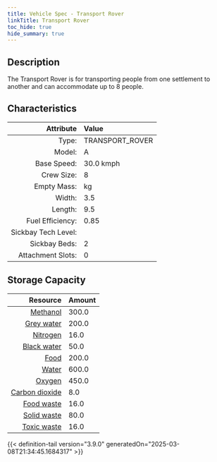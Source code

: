 ```yaml
---
title: Vehicle Spec - Transport Rover
linkTitle: Transport Rover
toc_hide: true
hide_summary: true
---
```

<!-- This is generated by the MarsSim HelpGenertor, do not edit. -->

## Description
The Transport Rover is for transporting people from one settlement to another&#10;&#9;&#9;&#9;and can accommodate up to 8 people.

## Characteristics

| Attribute      | Value |
|--------:|:------|
|Type:|TRANSPORT_ROVER|
|Model:|A|
|Base Speed:|30.0 kmph|
|Crew Size:|8|
|Empty Mass:| kg|
|Width:|3.5|
|Length:|9.5|
|Fuel Efficiency:|0.85|
|Sickbay Tech Level:||
|Sickbay Beds:|2|
|Attachment Slots:|0|


## Storage Capacity

| Resource      | Amount |
|--------:|:------|
|[Methanol](/docs/definitions/resource/methanol)|300.0|
|[Grey water](/docs/definitions/resource/grey-water)|200.0|
|[Nitrogen](/docs/definitions/resource/nitrogen)|16.0|
|[Black water](/docs/definitions/resource/black-water)|50.0|
|[Food](/docs/definitions/resource/food)|200.0|
|[Water](/docs/definitions/resource/water)|600.0|
|[Oxygen](/docs/definitions/resource/oxygen)|450.0|
|[Carbon dioxide](/docs/definitions/resource/carbon-dioxide)|8.0|
|[Food waste](/docs/definitions/resource/food-waste)|16.0|
|[Solid waste](/docs/definitions/resource/solid-waste)|80.0|
|[Toxic waste](/docs/definitions/resource/toxic-waste)|16.0|


{{< definition-tail version="3.9.0" generatedOn="2025-03-08T21:34:45.1684317" >}}

